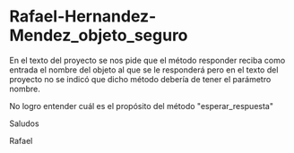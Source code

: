 # Rafael-Hernandez-Mendez_objeto_seguro

En el texto del proyecto se nos pide que el método responder reciba como entrada el nombre del objeto al que se le responderá pero en el texto del proyecto no se indicó que dicho método debería de tener el parámetro nombre. 

No logro entender cuál es el propósito del método "esperar_respuesta"

Saludos

Rafael
